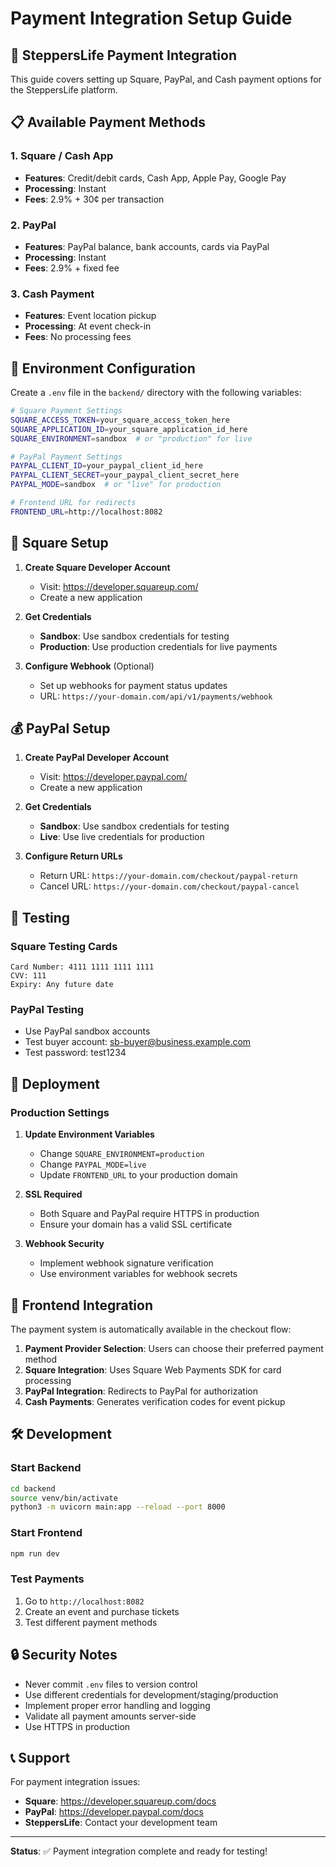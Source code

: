 # Payment Integration Setup Guide

## 🚀 **SteppersLife Payment Integration**

This guide covers setting up Square, PayPal, and Cash payment options for the SteppersLife platform.

## 📋 **Available Payment Methods**

### 1. **Square / Cash App**
- **Features**: Credit/debit cards, Cash App, Apple Pay, Google Pay
- **Processing**: Instant
- **Fees**: 2.9% + 30¢ per transaction

### 2. **PayPal**  
- **Features**: PayPal balance, bank accounts, cards via PayPal
- **Processing**: Instant
- **Fees**: 2.9% + fixed fee

### 3. **Cash Payment**
- **Features**: Event location pickup
- **Processing**: At event check-in
- **Fees**: No processing fees

## 🔧 **Environment Configuration**

Create a `.env` file in the `backend/` directory with the following variables:

```bash
# Square Payment Settings
SQUARE_ACCESS_TOKEN=your_square_access_token_here
SQUARE_APPLICATION_ID=your_square_application_id_here
SQUARE_ENVIRONMENT=sandbox  # or "production" for live

# PayPal Payment Settings  
PAYPAL_CLIENT_ID=your_paypal_client_id_here
PAYPAL_CLIENT_SECRET=your_paypal_client_secret_here
PAYPAL_MODE=sandbox  # or "live" for production

# Frontend URL for redirects
FRONTEND_URL=http://localhost:8082
```

## 🏪 **Square Setup**

1. **Create Square Developer Account**
   - Visit: https://developer.squareup.com/
   - Create a new application

2. **Get Credentials**
   - **Sandbox**: Use sandbox credentials for testing
   - **Production**: Use production credentials for live payments

3. **Configure Webhook** (Optional)
   - Set up webhooks for payment status updates
   - URL: `https://your-domain.com/api/v1/payments/webhook`

## 💰 **PayPal Setup**

1. **Create PayPal Developer Account**
   - Visit: https://developer.paypal.com/
   - Create a new application

2. **Get Credentials**
   - **Sandbox**: Use sandbox credentials for testing
   - **Live**: Use live credentials for production

3. **Configure Return URLs**
   - Return URL: `https://your-domain.com/checkout/paypal-return`
   - Cancel URL: `https://your-domain.com/checkout/paypal-cancel`

## 🧪 **Testing**

### **Square Testing Cards**
```
Card Number: 4111 1111 1111 1111
CVV: 111
Expiry: Any future date
```

### **PayPal Testing**
- Use PayPal sandbox accounts
- Test buyer account: sb-buyer@business.example.com
- Test password: test1234

## 🚀 **Deployment**

### **Production Settings**
1. **Update Environment Variables**
   - Change `SQUARE_ENVIRONMENT=production`
   - Change `PAYPAL_MODE=live` 
   - Update `FRONTEND_URL` to your production domain

2. **SSL Required**
   - Both Square and PayPal require HTTPS in production
   - Ensure your domain has a valid SSL certificate

3. **Webhook Security**
   - Implement webhook signature verification
   - Use environment variables for webhook secrets

## 📱 **Frontend Integration**

The payment system is automatically available in the checkout flow:

1. **Payment Provider Selection**: Users can choose their preferred payment method
2. **Square Integration**: Uses Square Web Payments SDK for card processing
3. **PayPal Integration**: Redirects to PayPal for authorization
4. **Cash Payments**: Generates verification codes for event pickup

## 🛠️ **Development**

### **Start Backend**
```bash
cd backend
source venv/bin/activate
python3 -m uvicorn main:app --reload --port 8000
```

### **Start Frontend**
```bash
npm run dev
```

### **Test Payments**
1. Go to `http://localhost:8082`
2. Create an event and purchase tickets
3. Test different payment methods

## 🔒 **Security Notes**

- Never commit `.env` files to version control
- Use different credentials for development/staging/production
- Implement proper error handling and logging
- Validate all payment amounts server-side
- Use HTTPS in production

## 📞 **Support**

For payment integration issues:
- **Square**: https://developer.squareup.com/docs
- **PayPal**: https://developer.paypal.com/docs
- **SteppersLife**: Contact your development team

---

**Status**: ✅ Payment integration complete and ready for testing! 